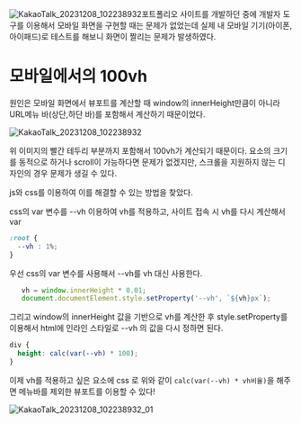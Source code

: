 ![KakaoTalk_20231208_102238932](https://github.com/dnrgus1127/TIL/assets/65962363/f484dded-8076-48d0-853d-de3fffff04f3)포트폴리오 사이트를 개발하던 중에 개발자 도구를 이용해서 모바일 화면을 구현할 때는 문제가 없었는데 실제 내 모바일 기기(아이폰,아이패드)로 테스트를 해보니
화면이 짤리는 문제가 발생하였다.


# 모바일에서의 100vh
원인은 모바일 화면에서 뷰포트를 계산할 때 window의 innerHeight만큼이 아니라 URL메뉴 바(상단,하단 바)를 포함해서 계산하기 때문이었다.

![KakaoTalk_20231208_102238932](https://github.com/dnrgus1127/TIL/assets/65962363/f0208750-bb35-425f-8459-c226a9e99f3e)

위 이미지의 빨간 테두리 부분까지 포함해서 100vh가 계산되기 때문이다. 요소의 크기를 동적으로 하거나 scroll이 가능하다면 문제가 없겠지만, 
스크롤을 지원하지 않는 디자인의 경우 문제가 생길 수 있다.

js와 css를 이용하여 이를 해결할 수 있는 방법을 찾았다.

css의 var 변수를 --vh 이용하여 vh를 적용하고, 사이트 접속 시 vh를 다시 계산해서 var
```css
:root {
  --vh : 1%;
}
```
우선 css의 var 변수를 사용해서 --vh를 vh 대신 사용한다.

```js
   vh = window.innerHeight * 0.01;
   document.documentElement.style.setProperty('--vh', `${vh}px`);
```
그리고 window의 innerHeight 값을 기반으로 vh를 계산한 후 style.setProperty를 이용해서 html에 인라인 스타일로 --vh 의 값을 다시 정하면 된다.

```css
div {
  height: calc(var(--vh) * 100);
}
```
이제 vh를 적용하고 싶은 요소에 css 로 위와 같이 `calc(var(--vh) * vh비율)`을 해주면 메뉴바를 제외한 뷰포트를 이용할 수 있다!


![KakaoTalk_20231208_102238932_01](https://github.com/dnrgus1127/TIL/assets/65962363/f1585ffe-0f80-4041-9eae-155e4aab238d)




